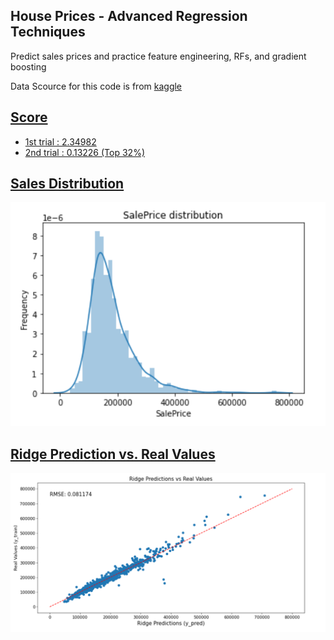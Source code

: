 ## House Prices - Advanced Regression Techniques
Predict sales prices and practice feature engineering, RFs, and gradient boosting

Data Scource for this code is from <a href="https://www.kaggle.com/c/house-prices-advanced-regression-techniques/data"> kaggle 

## Score
- 1st trial : 2.34982
- 2nd trial : 0.13226 (Top 32%)


## Sales Distribution
<img src="image/Sales_Distribution.PNG">

## Ridge Prediction vs. Real Values
<img src="image/Ridge_vs_real.PNG">
